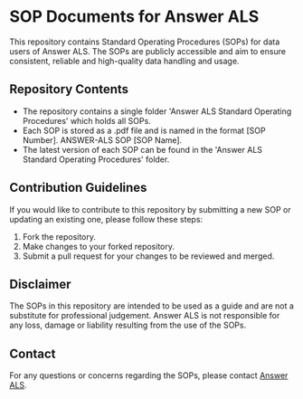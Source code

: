 # SOP Documents for Answer ALS

This repository contains Standard Operating Procedures (SOPs) for data users of Answer ALS. The SOPs are publicly accessible and aim to ensure consistent, reliable and high-quality data handling and usage.

## Repository Contents
- The repository contains a single folder 'Answer ALS Standard Operating Procedures' which holds all SOPs.
- Each SOP is stored as a .pdf file and is named in the format [SOP Number]. ANSWER-ALS SOP [SOP Name].
- The latest version of each SOP can be found in the 'Answer ALS Standard Operating Procedures' folder.

## Contribution Guidelines

If you would like to contribute to this repository by submitting a new SOP or updating an existing one, please follow these steps:

1. Fork the repository.
2. Make changes to your forked repository.
3. Submit a pull request for your changes to be reviewed and merged.

## Disclaimer

The SOPs in this repository are intended to be used as a guide and are not a substitute for professional judgement. Answer ALS is not responsible for any loss, damage or liability resulting from the use of the SOPs.

## Contact

For any questions or concerns regarding the SOPs, please contact [Answer ALS](https://answerals.org/).
